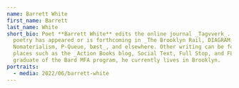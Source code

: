 ```yaml
---
name: Barrett White
first_name: Barrett
last_name: White
short_bio: Poet **Barrett White** edits the online journal _Tagvverk_. His
  poetry has appeared or is forthcoming in _The Brooklyn Rail, DIAGRAM,
  Nomaterialism, P-Queue, bæst_, and elsewhere. Other writing can be found in
  places such as the _Action Books blog, Social Text, Full Stop, and FLAT_. A
  graduate of the Bard MFA program, he currently lives in Brooklyn. 
portraits:
  - media: 2022/06/barrett-white
---
```


